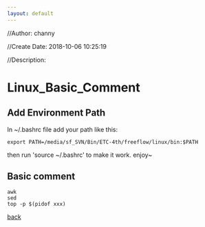 ```yaml
---
layout: default
---
```


//Author: channy

//Create Date: 2018-10-06 10:25:19

//Description: 

# Linux_Basic_Comment

## Add Environment Path

In ~/.bashrc file add your path like this:

```
export PATH=/media/sf_SVN/Bin/ETC-4th/freeflow/linux/bin:$PATH
```

then run 'source ~/.bashrc' to make it work. enjoy~

## Basic comment


```shell
awk
sed
top -p $(pidof xxx)
```

[back](./)
